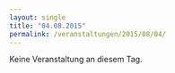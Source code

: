 ```yaml
---
layout: single
title: "04.08.2015"
permalink: /veranstaltungen/2015/08/04/
---
```


Keine Veranstaltung an diesem Tag.
